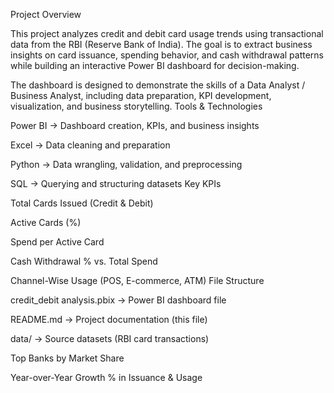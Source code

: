 Project Overview

This project analyzes credit and debit card usage trends using transactional data from the RBI (Reserve Bank of India). The goal is to extract business insights on card issuance, spending behavior, and cash withdrawal patterns while building an interactive Power BI dashboard for decision-making.

The dashboard is designed to demonstrate the skills of a Data Analyst / Business Analyst, including data preparation, KPI development, visualization, and business storytelling.
Tools & Technologies

Power BI → Dashboard creation, KPIs, and business insights

Excel → Data cleaning and preparation

Python → Data wrangling, validation, and preprocessing

SQL → Querying and structuring datasets
Key KPIs

Total Cards Issued (Credit & Debit)

Active Cards (%)

Spend per Active Card

Cash Withdrawal % vs. Total Spend

Channel-Wise Usage (POS, E-commerce, ATM)
File Structure

credit_debit analysis.pbix → Power BI dashboard file

README.md → Project documentation (this file)

data/ → Source datasets (RBI card transactions)

Top Banks by Market Share

Year-over-Year Growth % in Issuance & Usage
